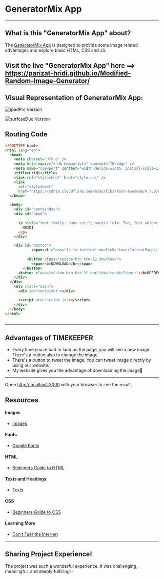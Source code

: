 # GeneratorMix App
----
## What is this "GeneratorMix App" about?
The [GeneratorMix App](https://csb-3mbpy.netlify.app/) is designed to provide some image related advantages and explore basic HTML, CSS and JS.

## Visit the live "GeneratorMix App" here ==> https://parizat-hridi.github.io/Modified-Random-Image-Generator/

## Visual Representation of GeneratorMix App:

![ipadPro Version](https://user-images.githubusercontent.com/43074604/125210448-b0efc080-e2c1-11eb-8b16-83b74929b4ad.png)

![surfcaeDuo Version](https://user-images.githubusercontent.com/43074604/125210483-e4cae600-e2c1-11eb-89e6-1f274040c7cc.png)

## Routing Code
```html
<!DOCTYPE html>
<html lang="en">
  <head>
    <meta charset="UTF-8" />
    <meta http-equiv="X-UA-Compatible" content="IE=edge" />
    <meta name="viewport" content="width=device-width, initial-scale=1.0" />
    <title>Hridi</title>
    <link rel="stylesheet" href="style.css" />
    <link
      rel="stylesheet"
      href="https://cdnjs.cloudflare.com/ajax/libs/font-awesome/4.7.0/css/font-awesome.min.css"/>
  </head>

  <body>
    <div id="containNav">
    <div id="head">
      
      <p style="font-family: sans-serif; margin-left: 7vh; font-weight: bold; color:#5d5d5d">
        HRIDI
      </p>
    </div>

    <div id="button">
            <span><i class="fa fa-twitter" onclick="tweetCurrentPage()"></i></span>
          
          <button class="custom-btn btn-12 download">
            <span><b>DOWNLOAD</b></span>
        </button>
      <button class="custom-btn btn-9" onclick="renderItem()"><b>REFRESH</b></button>
    </div>
  </div>
    <div class="main">
      <div id="container"></div>

      <script src="script.js"></script>
    </div>
  </body>
</html>



```    
----
## Advantages of TIMEKEEPER
* Every time you reload or land on the page, you will see a new image. There's a button also to change the image.
* There's a button to tweet the image. You can tweet image directly by using our website.
* My website gives you the advantage of downloading the image💛
----

Open [http://localhost:3000](http://localhost:3000) with your browser to see the result.

## Resources
#### Images
* [Images](https://source.unsplash.com/)

#### Fonts
* [Google Fonts](https://fonts.google.com/)

#### HTML
* [Beginners Guide to HTML](https://www.codecademy.com/learn/learn-html)


#### Texts and Headings
* [Texts](https://www.google.com/search?q=text+forsite&source=lmns&bih=657&biw=1366&hl=en&sa=X&ved=2ahUKEwi_irL9mazxAhXztksFHdywBGQQ_AUoAHoECAEQAA)

#### CSS
* [Beginners Guide to CSS](https://www.codecademy.com/learn/learn-css)


#### Learning More
* [Don't Fear the Internet](http://www.dontfeartheinternet.com/)

----
## Sharing Project Experience!
The project was such a wonderful experience. It was challenging, meaningful, and deeply fulfilling✨


